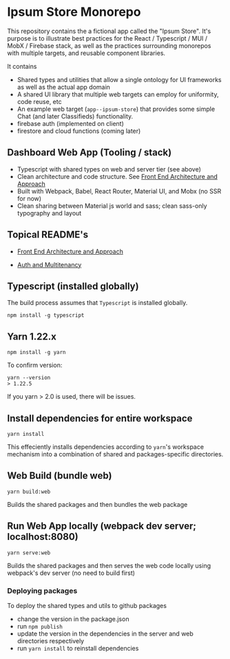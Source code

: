 # Ipsum Store Monorepo
This repository contains the a fictional app called the "Ipsum Store".  It's purpose is to illustrate best practices for the React / Typescript / MUI / MobX / Firebase stack, as well as the practices surrounding monorepos with multiple targets, and reusable component libraries.

It contains 

* Shared types and utilities that allow a single ontology for UI frameworks as well as the actual app domain
* A shared UI library that multiple web targets can employ for uniformity, code reuse, etc
* An example web target (`app--ipsum-store`) that provides some simple Chat (and later Classifieds) functionality.   
* firebase auth (implemented on client)
* firestore and cloud functions (coming later)

## Dashboard Web App (Tooling / stack)

* Typescript with shared types on web and server tier (see above)
* Clean architecture and code structure. See [Front End Architecture and Approach](docs/web-architecture.md)
* Built with Webpack, Babel, React Router, Material UI, and Mobx (no SSR for now)
* Clean sharing between Material js world and sass; clean sass-only typography and layout


## Topical README's 

* [Front End Architecture and Approach](docs/web-architecture.md)

* [Auth and Multitenancy](docs/auth-and-multitenancy.md)


## Typescript (installed globally)

The build process assumes that `Typescript` is installed globally. 

```
npm install -g typescript

```
## Yarn 1.22.x

```
npm install -g yarn
```
To confirm version:
```
yarn --version
> 1.22.5
```

If you yarn > 2.0 is used, there will be issues.

## Install dependencies for entire workspace
```
yarn install
```
This effeciently installs dependencies according to `yarn`'s workspace mechanism into a combination of shared and packages-specific directories. 


## Web Build (bundle web)


```
yarn build:web
```
Builds the shared packages and then bundles the web package


## Run Web App locally (webpack dev server; localhost:8080)
```
yarn serve:web
```
Builds the shared packages and then serves the web code locally using webpack's dev server (no need to build first)


### Deploying packages
To deploy the shared types and utils to github packages 
- change the version in the package.json
- run `npm publish`
- update the version in the dependencies in the server and web directories respectively
- run `yarn install` to reinstall dependencies

